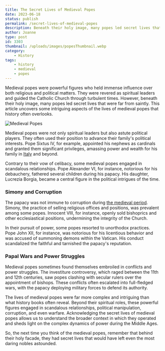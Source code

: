 ```yaml
---
title: The Secret Lives of Medieval Popes
date: 2023-06-18
status: publish
permalink: /secret-lives-of-medieval-popes
description: Beneath their holy image, many popes led secret lives that were far from saintly
author: Joanne
type: post
id: 3303
thumbnail: /uploads/images/popesThumbnail.webp
category:
    - History
tags:
    - history
    - medieval
    - popes
---
```


Medieval popes were powerful figures who held immense influence over both religious and political matters. They were revered as spiritual leaders and guided the Catholic Church through turbulent times. However, beneath their holy image, many popes led secret lives that were far from saintly. This article uncovers some intriguing aspects of the lives of medieval popes that history often overlooks.

![Medieval Popes](/uploads/images/secret-lives-of-medieval-popes.webp)

Medieval popes were not only spiritual leaders but also astute political players. They often used their position to advance their family's political interests. Pope Sixtus IV, for example, appointed his nephews as cardinals and granted them significant privileges, amassing power and wealth for his family in [Italy](https://headlin3s.com/dateline/Italy) and beyond.

Contrary to their vow of celibacy, some medieval popes engaged in scandalous relationships. Pope Alexander VI, for instance, notorious for his debauchery, fathered several children during his papacy. His daughter, Lucrezia Borgia, became a central figure in the political intrigues of the time.

### Simony and Corruption

The papacy was not immune to corruption during [the medieval period](https://en.wikipedia.org/wiki/Middle_Ages). Simony, the practice of selling religious offices and positions, was prevalent among some popes. Innocent VIII, for instance, openly sold bishoprics and other ecclesiastical positions, undermining the integrity of the Church.

In their pursuit of power, some popes resorted to unorthodox practices. Pope John XII, for instance, was notorious for his licentious behavior and was accused of summoning demons within the Vatican. His conduct scandalized the faithful and tarnished the papacy's reputation.

### Papal Wars and Power Struggles

Medieval popes sometimes found themselves embroiled in conflicts and power struggles. The investiture controversy, which raged between the 11th and 12th centuries, saw popes clashing with secular rulers over the appointment of bishops. These conflicts often escalated into full-fledged wars, with the papacy deploying military forces to defend its authority.

The lives of medieval popes were far more complex and intriguing than what history books often reveal. Beyond their spiritual roles, these powerful figures engaged in scandalous relationships, political manipulation, corruption, and even warfare. Acknowledging the secret lives of medieval popes allows us to understand the broader context in which they operated and sheds light on the complex dynamics of power during the Middle Ages.

So, the next time you think of the medieval popes, remember that behind their holy facade, they had secret lives that would have left even the most daring nobles astounded.
